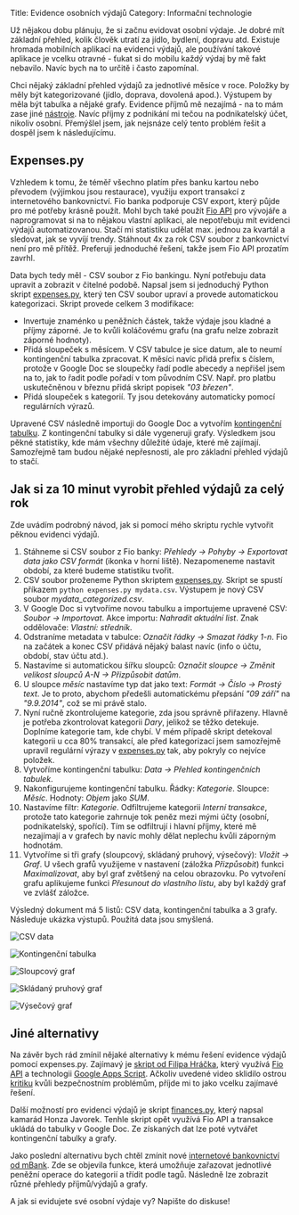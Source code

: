 Title: Evidence osobních výdajů
Category: Informační technologie

Už nějakou dobu plánuju, že si začnu evidovat osobní výdaje. Je dobré mít základní přehled, kolik člověk utratí za jídlo, bydlení, dopravu atd. Existuje hromada mobilních aplikací na evidenci výdajů, ale používání takové aplikace je vcelku otravné - ťukat si do mobilu každý výdaj by mě fakt nebavilo. Navíc bych na to určitě i často zapomínal.

Chci nějaký základní přehled výdajů za jednotlivé měsíce v roce. Položky by měly být kategorizované (jídlo, doprava, dovolená apod.). Výstupem by měla být tabulka a nějaké grafy. Evidence příjmů mě nezajímá - na to mám zase jiné [nástroje](http://fakturoid.cz). Navíc příjmy z podnikání mi tečou na podnikatelský účet, nikoliv osobní. Přemýšlel jsem, jak nejsnáze celý tento problém řešit a dospěl jsem k následujícímu.

## Expenses.py

Vzhledem k tomu, že téměř všechno platím přes banku kartou nebo převodem (výjimkou jsou restaurace), využiju export transakcí z internetového bankovnictví. Fio banka podporuje CSV export, který půjde pro mé potřeby krásně použít. Mohl bych také použít [Fio API](http://www.fio.cz/bankovni-sluzby/api-bankovnictvi) pro vývojáře a naprogramovat si na to nějakou vlastní aplikaci, ale nepotřebuju mít evidenci výdajů automatizovanou. Stačí mi statistiku udělat max. jednou za kvartál a sledovat, jak se vyvíjí trendy. Stáhnout 4x za rok CSV soubor z bankovnictví není pro mě přítěž. Preferuji jednoduché řešení, takže jsem Fio API prozatím zavrhl.

Data bych tedy měl - CSV soubor z Fio bankingu. Nyní potřebuju data upravit a zobrazit v čitelné podobě. Napsal jsem si jednoduchý Python skript [expenses.py](https://github.com/petrnohejl/Expenses), který ten CSV soubor upraví a provede automatickou kategorizaci. Skript provede celkem 3 modifikace:

- Invertuje znaménko u peněžních částek, takže výdaje jsou kladné a příjmy záporné. Je to kvůli koláčovému grafu (na grafu nelze zobrazit záporné hodnoty).
- Přidá sloupeček s měsícem. V CSV tabulce je sice datum, ale to neumí kontingenční tabulka zpracovat. K měsíci navíc přidá prefix s číslem, protože v Google Doc se sloupečky řadí podle abecedy a nepřišel jsem na to, jak to řadit podle pořadí v tom původním CSV. Např. pro platbu uskutečněnou v březnu přidá skript popisek _"03 březen"_.
- Přidá sloupeček s kategorií. Ty jsou detekovány automaticky pomocí regulárních výrazů.

Upravené CSV následně importuji do Google Doc a vytvořím [kontingenční tabulku](http://cs.wikipedia.org/wiki/Kontingen%C4%8Dn%C3%AD_tabulka). Z kontingenční tabulky si dále vygeneruji grafy. Výsledkem jsou pěkné statistiky, kde mám všechny důležité údaje, které mě zajímají. Samozřejmě tam budou nějaké nepřesnosti, ale pro základní přehled výdajů to stačí.

## Jak si za 10 minut vyrobit přehled výdajů za celý rok

Zde uvádím podrobný návod, jak si pomocí mého skriptu rychle vytvořit pěknou evidenci výdajů.

 1. Stáhneme si CSV soubor z Fio banky: _Přehledy -> Pohyby -> Exportovat data jako CSV formát_ (ikonka v horní liště). Nezapomeneme nastavit období, za které budeme statistiku tvořit.
 2. CSV soubor proženeme Python skriptem [expenses.py](https://github.com/petrnohejl/Expenses). Skript se spustí příkazem `python expenses.py mydata.csv`. Výstupem je nový CSV soubor _mydata\_categorized.csv_.
 3. V Google Doc si vytvoříme novou tabulku a importujeme upravené CSV: _Soubor -> Importovat_. Akce importu: _Nahradit aktuální list_. Znak oddělovače: _Vlastní: středník_.
 4. Odstraníme metadata v tabulce: _Označit řádky -> Smazat řádky 1-n_. Fio na začátek a konec CSV přidává nějaký balast navíc (info o účtu, období, stav účtu atd.).
 5. Nastavíme si automatickou šířku sloupců: _Označit sloupce -> Změnit velikost sloupců A-N -> Přizpůsobit datům_.
 6. U sloupce _měsíc_ nastavíme typ dat jako text: _Formát -> Číslo -> Prostý text_. Je to proto, abychom předešli automatickému přepsání _"09 září"_ na _"9.9.2014"_, což se mi právě stalo.
 7. Nyní ručně zkontrolujeme kategorie, zda jsou správně přiřazeny. Hlavně je potřeba zkontrolovat kategorii _Dary_, jelikož se těžko detekuje. Doplníme kategorie tam, kde chybí. V mém případě skript detekoval kategorii u cca 80% transakcí, ale před kategorizací jsem samozřejmě upravil regulární výrazy v [expenses.py](https://github.com/petrnohejl/Expenses) tak, aby pokryly co nejvíce položek.
 8. Vytvoříme kontingenční tabulku: _Data -> Přehled kontingenčních tabulek_.
 9. Nakonfigurujeme kontingenční tabulku. Řádky: _Kategorie_. Sloupce: _Měsíc_. Hodnoty: _Objem_ jako _SUM_.
10. Nastavíme filtr: _Kategorie_. Odfiltrujeme kategorii _Interní transakce_, protože tato kategorie zahrnuje tok peněz mezi mými účty (osobní, podnikatelský, spořící). Tím se odfiltrují i hlavní příjmy, které mě nezajímají a v grafech by navíc mohly dělat neplechu kvůli záporným hodnotám.
11. Vytvoříme si tři grafy (sloupcový, skládaný pruhový, výsečový): _Vložit -> Graf_. U všech grafů využijeme v nastavení (záložka _Přizpůsobit_) funkci _Maximalizovat_, aby byl graf zvětšený na celou obrazovku. Po vytvoření grafu aplikujeme funkci _Přesunout do vlastního listu_, aby byl každý graf ve zvlášť záložce.

Výsledný dokument má 5 listů: CSV data, kontingenční tabulka a 3 grafy. Následuje ukázka výstupů. Použitá data jsou smyšlená.

![CSV data]({filename}images/evidence-osobnich-vydaju-01.png)

![Kontingenční tabulka]({filename}images/evidence-osobnich-vydaju-02.png)

![Sloupcový graf]({filename}images/evidence-osobnich-vydaju-03.png)

![Skládaný pruhový graf]({filename}images/evidence-osobnich-vydaju-04.png)

![Výsečový graf]({filename}images/evidence-osobnich-vydaju-05.png)

## Jiné alternativy

Na závěr bych rád zmínil nějaké alternativy k mému řešení evidence výdajů pomocí expenses.py. Zajímavý je [skript od Filipa Hráčka](https://plus.google.com/u/0/111783114889748547827/posts/BZnsgkYdkA4), který využívá [Fio API](http://www.fio.cz/bankovni-sluzby/api-bankovnictvi) a technologii [Google Apps Script](http://www.google.com/script/start/). Ačkoliv uvedené video sklidilo ostrou [kritiku](http://www.lupa.cz/clanky/google-vam-zadarmo-zkontroluje-bankovni-vypis-je-o-co-stat/) kvůli bezpečnostním problémům, příjde mi to jako vcelku zajímavé řešení.

Další možností pro evidenci výdajů je skript [finances.py](https://github.com/honzajavorek/finances), který napsal kamarád Honza Javorek. Tenhle skript opět využívá Fio API a transakce ukládá do tabulky v Google Doc. Ze získaných dat lze poté vytvářet kontingenční tabulky a grafy.

Jako poslední alternativu bych chtěl zmínit nové [internetové bankovnictví od mBank](http://www.mbank.cz/osobni/sluzby/internetove-bankovnictvi/spravce-financi/index.html). Zde se objevila funkce, která umožňuje zařazovat jednotlivé peněžní operace do kategorií a třídit podle tagů. Následně lze zobrazit různé přehledy příjmů/výdajů a grafy.

A jak si evidujete své osobní výdaje vy? Napište do diskuse!
